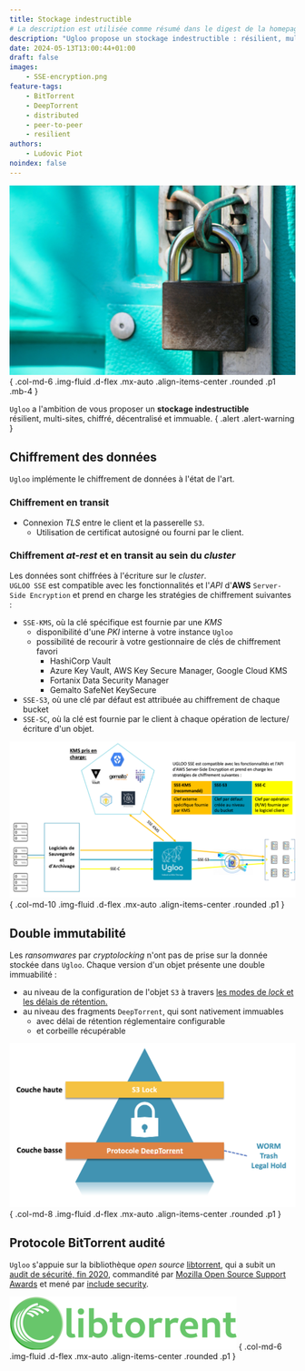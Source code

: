 ```yaml
---
title: Stockage indestructible
# La description est utilisée comme résumé dans le digest de la homepage
description: "Ugloo propose un stockage indestructible : résilient, multi-sites, chiffré, décentralisé et immuable."
date: 2024-05-13T13:00:44+01:00
draft: false
images:
    - SSE-encryption.png
feature-tags:
    - BitTorrent
    - DeepTorrent
    - distributed
    - peer-to-peer
    - resilient
authors:
    - Ludovic Piot
noindex: false
---
```


![Un verrou sur les données](kaffeebart-KrPulSdUetk-unsplash.jpg "Un verrou sur les données")
{ .col-md-6 .img-fluid .d-flex .mx-auto .align-items-center .rounded .p1 .mb-4 }


`Ugloo` a l'ambition de vous proposer un **stockage indestructible**  
résilient, multi-sites, chiffré, décentralisé et immuable.
{ .alert .alert-warning }

## Chiffrement des données

`Ugloo` implémente le chiffrement de données à l'état de l'art.

### Chiffrement en transit

* Connexion _TLS_ entre le client et la passerelle `S3`.
  * Utilisation de certificat autosigné ou fourni par le client.

### Chiffrement _at-rest_ et en transit au sein du _cluster_

Les données sont chiffrées à l'écriture sur le _cluster_.  
`UGLOO SSE` est compatible avec les fonctionnalités et l'_API_ d'**AWS** `Server-Side Encryption` et prend en charge les stratégies de chiffrement suivantes :
* `SSE-KMS`, où la clé spécifique est fournie par une _KMS_
  * disponibilité d'une _PKI_ interne à votre instance `Ugloo`
  * possibilité de recourir à votre gestionnaire de clés de chiffrement favori
    * HashiCorp Vault
    * Azure Key Vault, AWS Key Secure Manager, Google Cloud KMS
    * Fortanix Data Security Manager
    * Gemalto SafeNet KeySecure
* `SSE-S3`, où une clé par défaut est attribuée au chiffrement de chaque bucket
* `SSE-SC`, où la clé est fournie par le client à chaque opération de lecture/écriture d'un objet.

![Schéma du chiffrement at-rest](SSE-encryption.png "Schéma du chiffrement at-rest")
{ .col-md-10 .img-fluid .d-flex .mx-auto .align-items-center .rounded .p1 }

## Double immutabilité

Les _ransomwares_ par _cryptolocking_ n'ont pas de prise sur la donnée stockée dans `Ugloo`. Chaque version d'un objet présente une double immuabilité :
* au niveau de la configuration de l'objet `S3` à travers [les modes de _lock_ et les délais de rétention.](../aws-s3-compatibility/)
* au niveau des fragments `DeepTorrent`, qui sont nativement immuables
  * avec délai de rétention réglementaire configurable
  * et corbeille récupérable 

![Double immuabilité](double-immutability.png "schéma d'immuabilité à 2 étages")
{ .col-md-8 .img-fluid .d-flex .mx-auto .align-items-center .rounded .p1 }

## Protocole BitTorrent audité

`Ugloo` s'appuie sur la bibliothèque _open source_ [libtorrent](https://www.libtorrent.org/), qui a subit un [audit de sécurité, fin 2020](https://www.libtorrent.org/security-audit.html), commandité par [Mozilla Open Source Support Awards](https://www.mozilla.org/en-US/moss/) et mené par [include security](https://IncludeSecurity.com/).

![Logo libtorrent](libtorrent-logo.png "Logo libtorrent")
{ .col-md-6 .img-fluid .d-flex .mx-auto .align-items-center .rounded .p1 }
